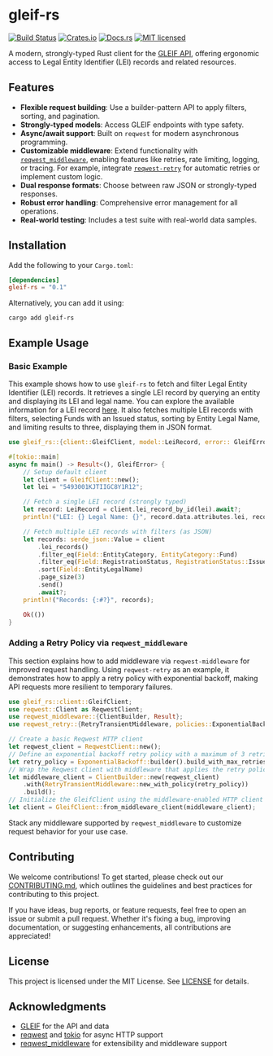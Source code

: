# gleif-rs

[![Build Status](https://github.com/NotAProfDev/gleif-rs/actions/workflows/ci.yml/badge.svg)](https://github.com/NotAProfDev/gleif-rs/actions)
[![Crates.io](https://img.shields.io/crates/v/gleif-rs.svg)](https://crates.io/crates/gleif-rs)
[![Docs.rs](https://docs.rs/gleif-rs/badge.svg)](https://docs.rs/gleif-rs)
[![MIT licensed](https://img.shields.io/badge/license-MIT-blue.svg)](./LICENSE)

A modern, strongly-typed Rust client for the [GLEIF API](https://www.gleif.org/en/lei-data/gleif-api), offering ergonomic access to Legal Entity Identifier (LEI) records and related resources.

## Features

- **Flexible request building**: Use a builder-pattern API to apply filters, sorting, and pagination.
- **Strongly-typed models**: Access GLEIF endpoints with type safety.
- **Async/await support**: Built on `reqwest` for modern asynchronous programming.
- **Customizable middleware**: Extend functionality with [`reqwest_middleware`](https://docs.rs/reqwest-middleware/), enabling features like retries, rate limiting, logging, or tracing. For example, integrate [`reqwest-retry`](https://docs.rs/reqwest-retry/) for automatic retries or implement custom logic.
- **Dual response formats**: Choose between raw JSON or strongly-typed responses.
- **Robust error handling**: Comprehensive error management for all operations.
- **Real-world testing**: Includes a test suite with real-world data samples.

## Installation

Add the following to your `Cargo.toml`:

```toml
[dependencies]
gleif-rs = "0.1"
```

Alternatively, you can add it using:

```shell
cargo add gleif-rs
```

## Example Usage

### Basic Example

This example shows how to use `gleif-rs` to fetch and filter Legal Entity Identifier (LEI) records. It retrieves a single LEI record by querying an entity and displaying its LEI and legal name. You can explore the available information for a LEI record [here](https://search.gleif.org/#/record/5493001KJTIIGC8Y1R12). It also fetches multiple LEI records with filters, selecting Funds with an Issued status, sorting by Entity Legal Name, and limiting results to three, displaying them in JSON format.

```rust
use gleif_rs::{client::GleifClient, model::LeiRecord, error:: GleifError, field::Field, value::{EntityCategory, RegistrationStatus}};

#[tokio::main]
async fn main() -> Result<(), GleifError> {
    // Setup default client
    let client = GleifClient::new();
    let lei = "5493001KJTIIGC8Y1R12";

    // Fetch a single LEI record (strongly typed)
    let record: LeiRecord = client.lei_record_by_id(lei).await?;
    println!("LEI: {} Legal Name: {}", record.data.attributes.lei, record.data.attributes.entity.legal_name.name);

    // Fetch multiple LEI records with filters (as JSON)
    let records: serde_json::Value = client
        .lei_records()
        .filter_eq(Field::EntityCategory, EntityCategory::Fund)
        .filter_eq(Field::RegistrationStatus, RegistrationStatus::Issued)
        .sort(Field::EntityLegalName)
        .page_size(3)
        .send()
        .await?;
    println!("Records: {:#?}", records);

    Ok(())
}
```

### Adding a Retry Policy via `reqwest_middleware`

This section explains how to add middleware via `reqwest-middleware` for improved request handling. Using `reqwest-retry` as an example, it demonstrates how to apply a retry policy with exponential backoff, making API requests more resilient to temporary failures.

```rust
use gleif_rs::client::GleifClient;
use reqwest::Client as ReqwestClient;
use reqwest_middleware::{ClientBuilder, Result};
use reqwest_retry::{RetryTransientMiddleware, policies::ExponentialBackoff};

// Create a basic Reqwest HTTP client
let reqwest_client = ReqwestClient::new();
// Define an exponential backoff retry policy with a maximum of 3 retries
let retry_policy = ExponentialBackoff::builder().build_with_max_retries(3);
// Wrap the Reqwest client with middleware that applies the retry policy
let middleware_client = ClientBuilder::new(reqwest_client)
    .with(RetryTransientMiddleware::new_with_policy(retry_policy))
    .build();
// Initialize the GleifClient using the middleware-enabled HTTP client
let client = GleifClient::from_middleware_client(middleware_client);
```

Stack any middleware supported by `reqwest_middleware` to customize request behavior for your use case.

## Contributing

We welcome contributions! To get started, please check out our [CONTRIBUTING.md](CONTRIBUTING.md), which outlines the guidelines and best practices for contributing to this project.

If you have ideas, bug reports, or feature requests, feel free to open an issue or submit a pull request. Whether it's fixing a bug, improving documentation, or suggesting enhancements, all contributions are appreciated!

## License

This project is licensed under the MIT License. See [LICENSE](LICENSE) for details.

## Acknowledgments

- [GLEIF](https://www.gleif.org/) for the API and data
- [reqwest](https://github.com/seanmonstar/reqwest) and [tokio](https://tokio.rs/) for async HTTP support
- [reqwest_middleware](https://docs.rs/reqwest-middleware/) for extensibility and middleware support
